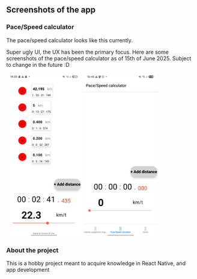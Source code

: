 ## Screenshots of the app
### Pace/Speed calculator
The pace/speed calculator looks like this currently. 

Super ugly UI, the UX has been the primary focus. Here are some screenshots of the pace/speed calculator as of 15th of June 2025. Subject to change in the future :D
<!--![Pace/Speed calculator](assets/project_screenshots/pace_speed_calculator/screenshot_15062025.jpg) -->
<img src="assets/project_screenshots/pace_speed_calculator/screenshot_15062025_1.jpg" alt="Pace/Speed calculator" width="200"/>
<img src="assets/project_screenshots/pace_speed_calculator/screenshot_15062025_2.jpg" alt="Pace/Speed calculator" width="200"/>


### About the project
This is a hobby project meant to acquire knowledge in React Native, and app development

